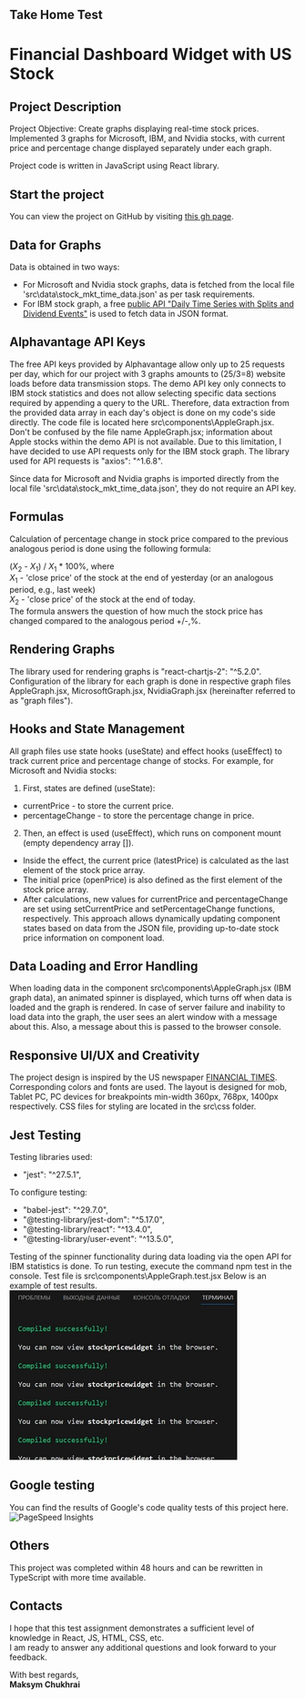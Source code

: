 ## Take Home Test

# Financial Dashboard Widget with US Stock

## Project Description
Project Objective: Create graphs displaying real-time stock prices.
Implemented 3 graphs for Microsoft, IBM, and Nvidia stocks, with current price and percentage change displayed separately under each graph.

Project code is written in JavaScript using React library.

## Start the project
You can view the project on GitHub by visiting [this gh page](https://maksymchukhrai.github.io/Dashboard-Widget/).

## Data for Graphs
Data is obtained in two ways:
- For Microsoft and Nvidia stock graphs, data is fetched from the local file 'src\data\stock_mkt_time_data.json' as per task requirements.
- For IBM stock graph, a free [public API "Daily Time Series with Splits and Dividend Events"](https://www.alphavantage.co/query?function=TIME_SERIES_DAILY_ADJUSTED&symbol=IBM&outputsize=full&apikey=demo) is used to fetch data in JSON format.

## Alphavantage API Keys
The free API keys provided by Alphavantage allow only up to 25 requests per day, which for our project with 3 graphs amounts to (25/3=8) website loads before data transmission stops. The demo API key only connects to IBM stock statistics and does not allow selecting specific data sections required by appending a query to the URL. Therefore, data extraction from the provided data array in each day's object is done on my code's side directly. The code file is located here src\components\AppleGraph.jsx. Don't be confused by the file name AppleGraph.jsx; information about Apple stocks within the demo API is not available.
Due to this limitation, I have decided to use API requests only for the IBM stock graph.
The library used for API requests is "axios": "^1.6.8".

Since data for Microsoft and Nvidia graphs is imported directly from the local file 'src\data\stock_mkt_time_data.json', they do not require an API key.

## Formulas
Calculation of percentage change in stock price compared to the previous analogous period is done using the following formula:<br>

($X_2$ - $X_1$) / $X_1$ * 100%, where <br>
$X_1$ - 'close price' of the stock at the end of yesterday (or an analogous period, e.g., last week)<br>
$X_2$ - 'close price' of the stock at the end of today.<br>
The formula answers the question of how much the stock price has changed compared to the analogous period +/-,%.

## Rendering Graphs
The library used for rendering graphs is "react-chartjs-2": "^5.2.0".
Configuration of the library for each graph is done in respective graph files AppleGraph.jsx, MicrosoftGraph.jsx, NvidiaGraph.jsx (hereinafter referred to as "graph files").

## Hooks and State Management
All graph files use state hooks (useState) and effect hooks (useEffect) to track current price and percentage change of stocks.
For example, for Microsoft and Nvidia stocks:
1. First, states are defined (useState):
- currentPrice - to store the current price.
- percentageChange - to store the percentage change in price.
2. Then, an effect is used (useEffect), which runs on component mount (empty dependency array []).
- Inside the effect, the current price (latestPrice) is calculated as the last element of the stock price array.
- The initial price (openPrice) is also defined as the first element of the stock price array.
- After calculations, new values for currentPrice and percentageChange are set using setCurrentPrice and setPercentageChange functions, respectively.
This approach allows dynamically updating component states based on data from the JSON file, providing up-to-date stock price information on component load.

## Data Loading and Error Handling
When loading data in the component src\components\AppleGraph.jsx (IBM graph data), an animated spinner is displayed, which turns off when data is loaded and the graph is rendered.
In case of server failure and inability to load data into the graph, the user sees an alert window with a message about this. Also, a message about this is passed to the browser console.

## Responsive UI/UX and Creativity
The project design is inspired by the US newspaper [FINANCIAL TIMES](https://www.ft.com/). Corresponding colors and fonts are used.
The layout is designed for mob, Tablet PC, PC devices for breakpoints min-width 360px, 768px, 1400px respectively.
CSS files for styling are located in the src\css folder.

## Jest Testing
Testing libraries used:
- "jest": "^27.5.1",

To configure testing:
- "babel-jest": "^29.7.0",
- "@testing-library/jest-dom": "^5.17.0",
- "@testing-library/react": "^13.4.0",
- "@testing-library/user-event": "^13.5.0",

Testing of the spinner functionality during data loading via the open API for IBM statistics is done. To run testing, execute the command npm test in the console. Test file is src\components\AppleGraph.test.jsx
Below is an example of test results. <br>
![](/src/img/Spinner-test.jpg)

## Google testing
You can find the results of Google's code quality tests of this project here. 
![PageSpeed Insights](https://pagespeed.web.dev/analysis/https-maksymchukhrai-github-io-Dashboard-Widget/ses61x513t?form_factor=desktop)

## Others
This project was completed within 48 hours and can be rewritten in TypeScript with more time available.

## Contacts
I hope that this test assignment demonstrates a sufficient level of knowledge in React, JS, HTML, CSS, etc.<br>
I am ready to answer any additional questions and look forward to your feedback.

With best regards,<br>
**Maksym Chukhrai**
